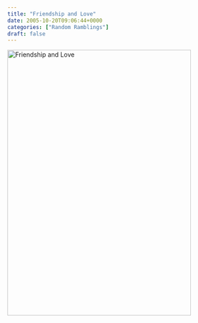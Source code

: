 ```yaml
---
title: "Friendship and Love"
date: 2005-10-20T09:06:44+0000
categories: ["Random Ramblings"]
draft: false
---
```


<a title="Friendship and Love" href="/files/2005/10/image001.jpg"> 		<img width="415" height="600" alt="Friendship and Love" src="http://rakeshkumar.wordpress.com/wp-content/uploads/2005/10/image001.jpg" /></a><a title="Friendship and Love" href="/files/2005/10/image001.jpg"> 	</a>
